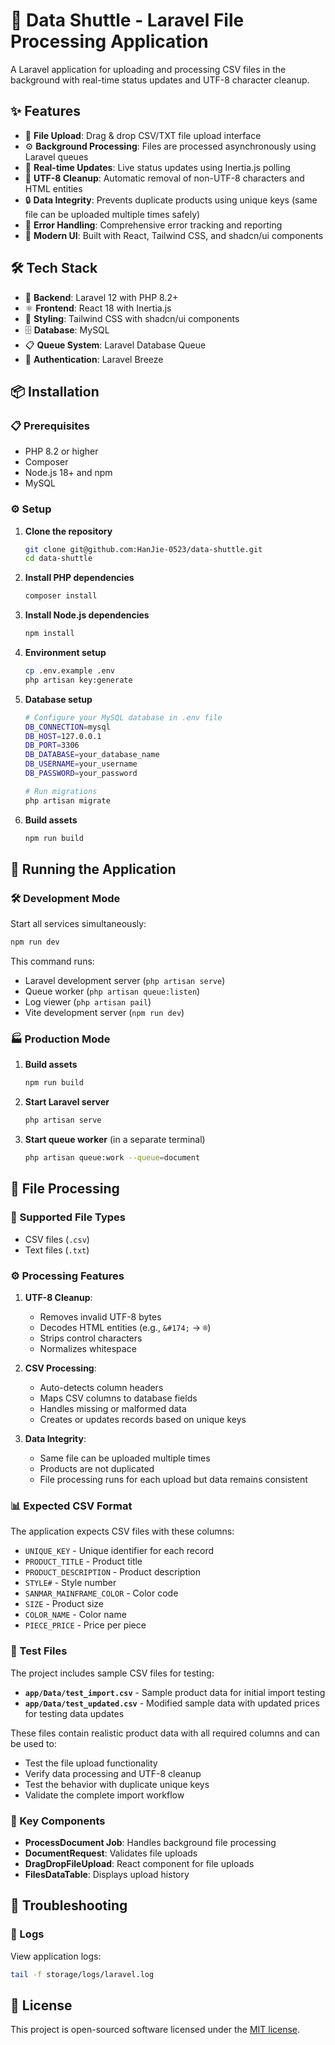 # 🚀 Data Shuttle - Laravel File Processing Application

A Laravel application for uploading and processing CSV files in the background with real-time status updates and UTF-8 character cleanup.

## ✨ Features

-   📁 **File Upload**: Drag & drop CSV/TXT file upload interface
-   ⚙️ **Background Processing**: Files are processed asynchronously using Laravel queues
-   🔄 **Real-time Updates**: Live status updates using Inertia.js polling
-   🧹 **UTF-8 Cleanup**: Automatic removal of non-UTF-8 characters and HTML entities
-   🔒 **Data Integrity**: Prevents duplicate products using unique keys (same file can be uploaded multiple times safely)
-   🚨 **Error Handling**: Comprehensive error tracking and reporting
-   🎨 **Modern UI**: Built with React, Tailwind CSS, and shadcn/ui components

## 🛠️ Tech Stack

-   🐘 **Backend**: Laravel 12 with PHP 8.2+
-   ⚛️ **Frontend**: React 18 with Inertia.js
-   🎨 **Styling**: Tailwind CSS with shadcn/ui components
-   🗄️ **Database**: MySQL
-   📋 **Queue System**: Laravel Database Queue
-   🔐 **Authentication**: Laravel Breeze

## 📦 Installation

### 📋 Prerequisites

-   PHP 8.2 or higher
-   Composer
-   Node.js 18+ and npm
-   MySQL

### ⚙️ Setup

1. **Clone the repository**

    ```bash
    git clone git@github.com:HanJie-0523/data-shuttle.git
    cd data-shuttle
    ```

2. **Install PHP dependencies**

    ```bash
    composer install
    ```

3. **Install Node.js dependencies**

    ```bash
    npm install
    ```

4. **Environment setup**

    ```bash
    cp .env.example .env
    php artisan key:generate
    ```

5. **Database setup**

    ```bash
    # Configure your MySQL database in .env file
    DB_CONNECTION=mysql
    DB_HOST=127.0.0.1
    DB_PORT=3306
    DB_DATABASE=your_database_name
    DB_USERNAME=your_username
    DB_PASSWORD=your_password

    # Run migrations
    php artisan migrate
    ```

6. **Build assets**
    ```bash
    npm run build
    ```

## 🚀 Running the Application

### 🛠️ Development Mode

Start all services simultaneously:

```bash
npm run dev
```

This command runs:

-   Laravel development server (`php artisan serve`)
-   Queue worker (`php artisan queue:listen`)
-   Log viewer (`php artisan pail`)
-   Vite development server (`npm run dev`)

### 🏭 Production Mode

1. **Build assets**

    ```bash
    npm run build
    ```

2. **Start Laravel server**

    ```bash
    php artisan serve
    ```

3. **Start queue worker** (in a separate terminal)
    ```bash
    php artisan queue:work --queue=document
    ```

## 📄 File Processing

### 📁 Supported File Types

-   CSV files (`.csv`)
-   Text files (`.txt`)

### ⚙️ Processing Features

1. **UTF-8 Cleanup**:

    - Removes invalid UTF-8 bytes
    - Decodes HTML entities (e.g., `&#174;` → `®`)
    - Strips control characters
    - Normalizes whitespace

2. **CSV Processing**:

    - Auto-detects column headers
    - Maps CSV columns to database fields
    - Handles missing or malformed data
    - Creates or updates records based on unique keys

3. **Data Integrity**:
    - Same file can be uploaded multiple times
    - Products are not duplicated
    - File processing runs for each upload but data remains consistent

### 📊 Expected CSV Format

The application expects CSV files with these columns:

-   `UNIQUE_KEY` - Unique identifier for each record
-   `PRODUCT_TITLE` - Product title
-   `PRODUCT_DESCRIPTION` - Product description
-   `STYLE#` - Style number
-   `SANMAR_MAINFRAME_COLOR` - Color code
-   `SIZE` - Product size
-   `COLOR_NAME` - Color name
-   `PIECE_PRICE` - Price per piece

### 🧪 Test Files

The project includes sample CSV files for testing:

-   **`app/Data/test_import.csv`** - Sample product data for initial import testing
-   **`app/Data/test_updated.csv`** - Modified sample data with updated prices for testing data updates

These files contain realistic product data with all required columns and can be used to:

-   Test the file upload functionality
-   Verify data processing and UTF-8 cleanup
-   Test the behavior with duplicate unique keys
-   Validate the complete import workflow

### 🔧 Key Components

-   **ProcessDocument Job**: Handles background file processing
-   **DocumentRequest**: Validates file uploads
-   **DragDropFileUpload**: React component for file uploads
-   **FilesDataTable**: Displays upload history

## 🔧 Troubleshooting

### 📝 Logs

View application logs:

```bash
tail -f storage/logs/laravel.log
```

## 📄 License

This project is open-sourced software licensed under the [MIT license](https://opensource.org/licenses/MIT).
